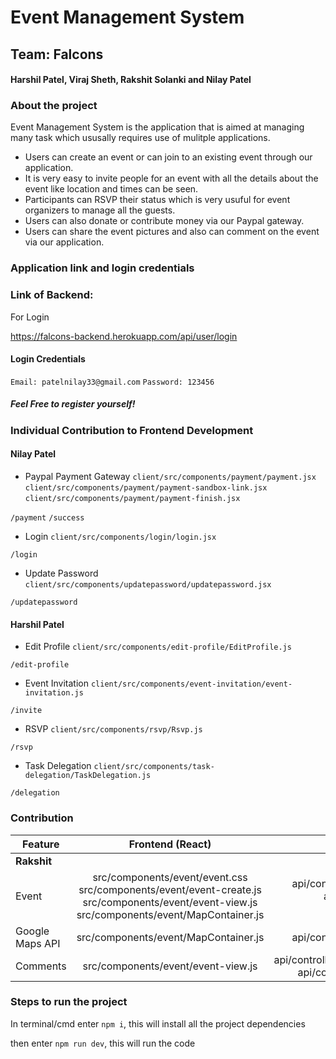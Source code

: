 # Event Management System

## Team: Falcons
#### Harshil Patel, Viraj Sheth, Rakshit Solanki and Nilay Patel

### About the project
Event Management System is the application that is aimed at managing many task which ususally requires use of mulitple applications. 

* Users can create an event or can join to an existing event through our application.
* It is very easy to invite people for an event with all the details about the event like location and times can be seen.
* Participants can RSVP their status which is very usuful for event organizers to manage all the guests.
* Users can also donate or contribute money via our Paypal gateway.
* Users can share the event pictures and also can comment on the event via our application.

### Application link and login credentials

### Link of Backend: 

For Login

https://falcons-backend.herokuapp.com/api/user/login

#### Login Credentials

`Email: patelnilay33@gmail.com`
`Password: 123456`

##### Feel Free to register yourself!

### Individual Contribution to Frontend Development

#### Nilay Patel

* Paypal Payment Gateway
`client/src/components/payment/payment.jsx`
`client/src/components/payment/payment-sandbox-link.jsx`
`client/src/components/payment/payment-finish.jsx`

`/payment`
`/success`

* Login
`client/src/components/login/login.jsx`

`/login`

* Update Password
`client/src/components/updatepassword/updatepassword.jsx`

`/updatepassword`

#### Harshil Patel

* Edit Profile
`client/src/components/edit-profile/EditProfile.js`

`/edit-profile`

* Event Invitation
`client/src/components/event-invitation/event-invitation.js`

`/invite`

* RSVP
`client/src/components/rsvp/Rsvp.js`

`/rsvp`

* Task Delegation
`client/src/components/task-delegation/TaskDelegation.js`

`/delegation`


### Contribution

| Feature       | Frontend (React) | Backend (Node) |
| ------------- |:-------------:| -----:|
| **Rakshit** |
| Event      | src/components/event/event.css src/components/event/event-create.js src/components/event/event-view.js src/components/event/MapContainer.js | api/controllers/event.controller.js api/models/event.model.js api/routes/event.route.js |
| Google Maps API      | src/components/event/MapContainer.js | api/controllers/event.controller.js |
| Comments | src/components/event/event-view.js | api/controllers/comment.controller.js api/controller/event.controller.js |

### Steps to run the project

In terminal/cmd enter `npm i`, this will install all the project dependencies

then enter `npm run dev`, this will run the code
